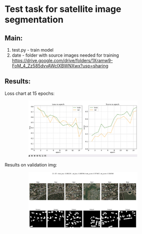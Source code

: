 # Test task for satellite image segmentation

## Main:
1. test.py - train model
2. date - folder with source images needed for training https://drive.google.com/drive/folders/1Xramw9-FoM_4_Zz585dvvAWclXBWNXwx?usp=sharing

## Results: 
Loss chart at 15 epochs:

<p align="center"> 
  <img src="res1.png" width="350"/>
</p>

Results on validation img:
<p align="center"> 
  <img src="res2.png" width="350"/>
</p>